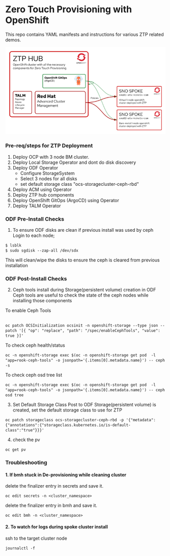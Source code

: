 # Zero Touch Provisioning with OpenShift

This repo contains YAML manifests and instructions for various ZTP related demos.

![Lab Overview](docs/lab-overview.png?raw=true "Lab Overview")


### Pre-req/steps for ZTP Deployment

1. Deploy OCP with 3 node BM cluster.
2. Deploy Local Storage Operator and dont do disk discovery
3. Deploy ODF Operator
   - Configure StorageSystem
   - Select 3 nodes for all disks
   - set default storage class "ocs-storagecluster-ceph-rbd"
4. Deploy ACM using Operator
5. Deploy ZTP hub components
6. Deploy OpenShift GitOps (ArgoCD) using Operator
7. Deploy TALM Operator


### ODF Pre-Install Checks

1. To ensure ODF disks are clean if previous install was used by ceph
Login to each node;

```
$ lsblk
$ sudo sgdisk --zap-all /dev/sdx
```

This will clean/wipe the disks to ensure the ceph is cleared from previous installation

### ODF Post-Install Checks

2. Ceph tools install during Storage(persistent volume) creation in ODF
Ceph tools are useful to check the state of the ceph nodes while installing those components

To enable Ceph Tools
```

oc patch OCSInitialization ocsinit -n openshift-storage --type json --patch '[{ "op": "replace", "path": "/spec/enableCephTools", "value": true }]'
```

To check ceph health/status

```
oc -n openshift-storage exec $(oc -n openshift-storage get pod  -l "app=rook-ceph-tools" -o jsonpath='{.items[0].metadata.name}') -- ceph -s
```

To check ceph osd tree list

```
oc -n openshift-storage exec $(oc -n openshift-storage get pod  -l "app=rook-ceph-tools" -o jsonpath='{.items[0].metadata.name}') -- ceph osd tree
```

3. Set Default Storage Class
Post to ODF Storage(persistent volume) is created, set the default storage class to use for ZTP

```
oc patch storageclass ocs-storagecluster-ceph-rbd -p '{"metadata": {"annotations":{"storageclass.kubernetes.io/is-default-class":"true"}}}'
```

4. check the pv

```
oc get pv
```


### Troubleshooting

#### 1. If bmh stuck in De-provisioning while cleaning cluster

delete the finalizer entry in secrets and save it.

```
oc edit secrets -n <cluster_namespace>
```

delete the finalizer entry in bmh and save it.

```
oc edit bmh -n <cluster_namespace>
```

#### 2. To watch for logs during spoke cluster install

ssh to the target cluster node

```
journalctl -f
```
